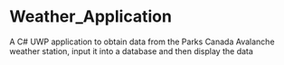 # Weather_Application
 A C# UWP application to obtain data from the Parks Canada Avalanche weather station, input it into a database and then display the data
